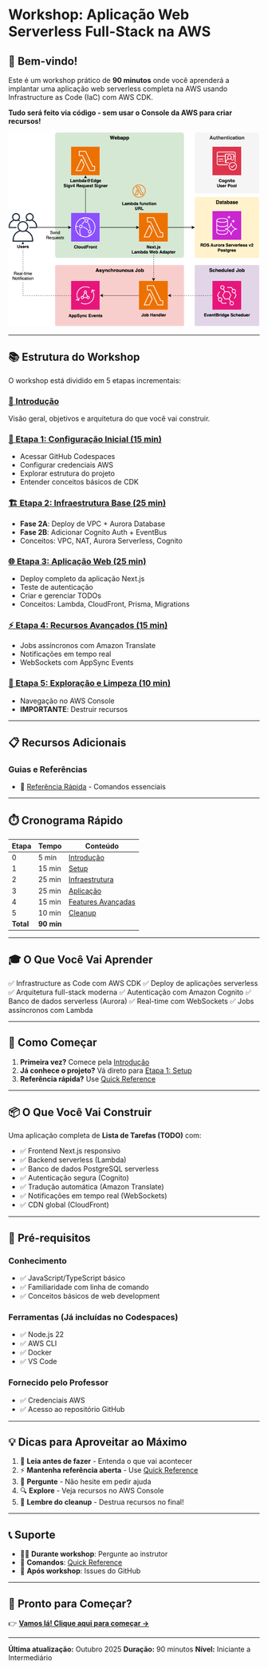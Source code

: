 # Workshop: Aplicação Web Serverless Full-Stack na AWS

## 🎯 Bem-vindo!

Este é um workshop prático de **90 minutos** onde você aprenderá a implantar uma aplicação web serverless completa na AWS usando Infrastructure as Code (IaC) com AWS CDK.

**Tudo será feito via código - sem usar o Console da AWS para criar recursos!**

![Arquitetura](../imgs/architecture.png)

---

## 📚 Estrutura do Workshop

O workshop está dividido em 5 etapas incrementais:

### [📖 Introdução](00-introduction.md)
Visão geral, objetivos e arquitetura do que você vai construir.

### [🚀 Etapa 1: Configuração Inicial (15 min)](01-setup.md)
- Acessar GitHub Codespaces
- Configurar credenciais AWS
- Explorar estrutura do projeto
- Entender conceitos básicos de CDK

### [🏗️ Etapa 2: Infraestrutura Base (25 min)](02-infrastructure.md)
- **Fase 2A**: Deploy de VPC + Aurora Database
- **Fase 2B**: Adicionar Cognito Auth + EventBus
- Conceitos: VPC, NAT, Aurora Serverless, Cognito

### [🌐 Etapa 3: Aplicação Web (25 min)](03-application.md)
- Deploy completo da aplicação Next.js
- Teste de autenticação
- Criar e gerenciar TODOs
- Conceitos: Lambda, CloudFront, Prisma, Migrations

### [⚡ Etapa 4: Recursos Avançados (15 min)](04-advanced-features.md)
- Jobs assíncronos com Amazon Translate
- Notificações em tempo real
- WebSockets com AppSync Events

### [🧹 Etapa 5: Exploração e Limpeza (10 min)](05-cleanup.md)
- Navegação no AWS Console
- **IMPORTANTE**: Destruir recursos

---

## 📋 Recursos Adicionais

### Guias e Referências
- 📄 [Referência Rápida](quick-reference.md) - Comandos essenciais

---

## ⏱️ Cronograma Rápido

| Etapa | Tempo | Conteúdo |
|-------|-------|----------|
| 0 | 5 min | [Introdução](00-introduction.md) |
| 1 | 15 min | [Setup](01-setup.md) |
| 2 | 25 min | [Infraestrutura](02-infrastructure.md) |
| 3 | 25 min | [Aplicação](03-application.md) |
| 4 | 15 min | [Features Avançadas](04-advanced-features.md) |
| 5 | 10 min | [Cleanup](05-cleanup.md) |
| **Total** | **90 min** | |

---

## 🎓 O Que Você Vai Aprender

✅ Infrastructure as Code com AWS CDK
✅ Deploy de aplicações serverless
✅ Arquitetura full-stack moderna
✅ Autenticação com Amazon Cognito
✅ Banco de dados serverless (Aurora)
✅ Real-time com WebSockets
✅ Jobs assíncronos com Lambda

---

## 🚦 Como Começar

1. **Primeira vez?** Comece pela [Introdução](00-introduction.md)
2. **Já conhece o projeto?** Vá direto para [Etapa 1: Setup](01-setup.md)
3. **Referência rápida?** Use [Quick Reference](quick-reference.md)

---

## 📦 O Que Você Vai Construir

Uma aplicação completa de **Lista de Tarefas (TODO)** com:

- ✅ Frontend Next.js responsivo
- ✅ Backend serverless (Lambda)
- ✅ Banco de dados PostgreSQL serverless
- ✅ Autenticação segura (Cognito)
- ✅ Tradução automática (Amazon Translate)
- ✅ Notificações em tempo real (WebSockets)
- ✅ CDN global (CloudFront)

---

## 🎯 Pré-requisitos

### Conhecimento
- ✅ JavaScript/TypeScript básico
- ✅ Familiaridade com linha de comando
- ✅ Conceitos básicos de web development

### Ferramentas (Já incluídas no Codespaces)
- ✅ Node.js 22
- ✅ AWS CLI
- ✅ Docker
- ✅ VS Code

### Fornecido pelo Professor
- ✅ Credenciais AWS
- ✅ Acesso ao repositório GitHub

---

## 💡 Dicas para Aproveitar ao Máximo

1. 📖 **Leia antes de fazer** - Entenda o que vai acontecer
2. ⚡ **Mantenha referência aberta** - Use [Quick Reference](quick-reference.md)
3. 🤔 **Pergunte** - Não hesite em pedir ajuda
4. 🔍 **Explore** - Veja recursos no AWS Console
5. 🧹 **Lembre do cleanup** - Destrua recursos no final!

---

## 📞 Suporte

- 👨‍🏫 **Durante workshop**: Pergunte ao instrutor
- 📄 **Comandos**: [Quick Reference](quick-reference.md)
- 📧 **Após workshop**: Issues do GitHub

---

## 🎉 Pronto para Começar?

👉 **[Vamos lá! Clique aqui para começar →](00-introduction.md)**

---

**Última atualização:** Outubro 2025
**Duração:** 90 minutos
**Nível:** Iniciante a Intermediário

